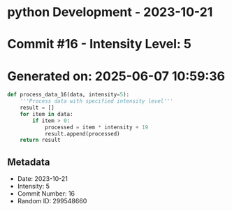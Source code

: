 ﻿# python Development - 2023-10-21
# Commit #16 - Intensity Level: 5
# Generated on: 2025-06-07 10:59:36
```python
def process_data_16(data, intensity=5):
    '''Process data with specified intensity level'''
    result = []
    for item in data:
        if item > 0:
            processed = item * intensity + 19
            result.append(processed)
    return result
```
## Metadata
- Date: 2023-10-21
- Intensity: 5
- Commit Number: 16
- Random ID: 299548660

